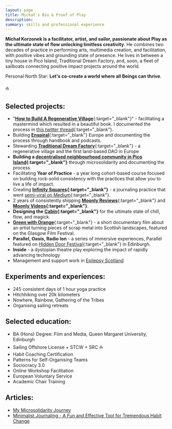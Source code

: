 ```yaml
---
layout: page
title: Michał's Bio & Proof of Play
description: 
summary: skills and professional experience
---
```


**Michał Korzonek is a facilitator, artist, and sailor, passionate about Play as the ultimate state of flow unlocking limitless creativity**. He combines two decades of practice in performing arts, multimedia creation, and facilitation, with positive vibes and grounding state of presence. He lives in between a tiny house in Pico Island, Traditional Dream Factory, and, soon, a fleet of sailboats connecting positive impact projects around the world.

Personal North Star: **Let's co-create a world where all Beings can thrive**.

⛵️

## Selected projects:

- "[**How to Build A Regenerative Village**](https://treehousedao.earth){:target="_blank"}" - facilitating a mastermind which resulted in a beautiful book. I documented the process in [this twitter thread](https://twitter.com/michalkorzonek/status/1565240255564980225){:target="_blank"}.
- Building [**Enspiral**](https://enspiral.com){:target="_blank"} Europe and documenting the process through handbook and podcasts.
- Stewarding [**Traditional Dream Factory**](https:://traditionaldreamfactory.com){:target="_blank"}  - a regenerative village and the first land-based DAO in Europe
- **Building a [decentralised neighbourhood community in Pico Island](https://pico.microsolidarity.cc){:target="_blank"}** through microsolidarity and documenting the process
- Facilitating **Year of Practice** - a year long cohort-based course focused on building rock-solid consistency with the practices that allow you to live a life of impact.
- Creating **[Infinity Squares](https://infinitysquares.xyz/){:target="_blank"}** - a journaling practice that went [semi-viral on Medium](https://betterhumans.pub/draft-how-to-hack-your-brain-to-achieve-consistency-that-lasts-7f5fdc520d28){:target="_blank"}.
- 2 years of consistently shipping [**Moonly Reviews**](/moonly-reviews){:target="_blank"} and **[Moonly Videos](/moonly-video){:target="_blank"}**.
- **Designing the [Cabin](/cabin){:target="_blank"}** for the ultimate state of chill, flow, and magick.
- [**Green with Orange**](https://www.youtube.com/watch?v=Er3OoPPN2_I){:target="_blank"} - a short documentary film about an artist turning pieces of scrap metal into Scottish landscapes, featured on the Glasgow Film Festival.
- **Parallel, Oasis, Radio Ion** - a series of immersive experiences, Parallel featured on [Hidden Door Festival](https://hiddendoorarts.org/){:target="_blank"} in Edinburgh.
- **Inside** - a dystopian theatre play exploring the impact of rapidly advancing technology
- Management and support work in [Epilepsy Scotland](https://www.epilepsyscotland.org.uk/)

## Experiments and experiences:

- 245 consistent days of 1 hour yoga practice
- Hitchhiking over 20k kilometers
- Nowhere, Rainbow, Gathering of the Tribes
- Organising sailing retreats

## Selected education:

- BA (Hons) Degree: Film and Media, Queen Margaret University, Edinburgh
- Sailing Offshore License + STCW + SRC ⛵️
- Habit Coaching Certification
- Patterns for Self-Organising Teams
- Sociocracy 3.0
- Online Workshop Facilitation
- European Voluntary Service
- Academic Chair Training

## Articles:
- [My Microsolidarity Journey](/microsolidarity-journey)
- [Minimalist Journaling - A Fun and Effective Tool for Tremendous Habit Change](https://betterhumans.pub/draft-how-to-hack-your-brain-to-achieve-consistency-that-lasts-7f5fdc520d28)